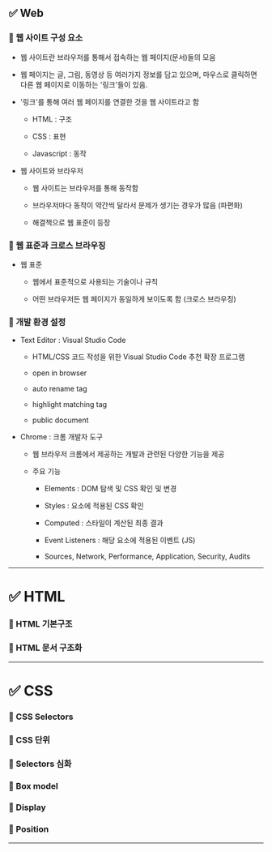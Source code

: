 ## :white_check_mark: Web

### :small_blue_diamond: 웹 사이트 구성 요소

* 웹 사이트란 브라우저를 통해서 접속하는 웹 페이지(문서)들의 모음

* 웹 페이지는 글, 그림, 동영상 등 여러가지 정보를 담고 있으며, 마우스로 클릭하면 다른 웹 페이지로 이동하는 '링크'들이 있음. 

* '링크'를 통해 여러 웹 페이지를 연결한 것을 웹 사이트라고 함
  
  * HTML : 구조
  - CSS : 표현
  
  - Javascript : 동작

- 웹 사이트와 브라우저
  
  - 웹 사이트는 브라우저를 통해 동작함
  
  - 브라우저마다 동작이 약간씩 달라서 문제가 생기는 경우가 많음 (파편화)
  
  - 해결책으로 웹 표준이 등장

### :small_blue_diamond: 웹 표준과 크로스 브라우징

* 웹 표준
  
  * 웹에서 표준적으로 사용되는 기술이나 규칙
  
  * 어떤 브라우저든 웹 페이지가 동일하게 보이도록 함 (크로스 브라우징)

### :small_blue_diamond: 개발 환경 설정

* Text Editor : Visual Studio Code
  
  * HTML/CSS 코드 작성을 위한 Visual Studio Code 추천 확장 프로그램
  
  * open in browser
  
  * auto rename tag
  
  * highlight matching tag
  
  * public document 

* Chrome : 크롬 개발자 도구
  
  * 웹 브라우저 크롬에서 제공하는 개발과 관련된 다양한 기능을 제공
  
  * 주요 기능
    
    * Elements : DOM 탐색 및 CSS 확인 및 변경
    
    * Styles : 요소에 적용된 CSS 확인
    
    * Computed : 스타일이 계산된 최종 결과
    
    * Event Listeners : 해당 요소에 적용된 이벤트 (JS)
    
    * Sources, Network, Performance, Application, Security, Audits 

***

# :white_check_mark: HTML

### :small_blue_diamond: HTML 기본구조

### :small_blue_diamond: HTML 문서 구조화

****

# :white_check_mark: CSS

### :small_blue_diamond: CSS Selectors

### :small_blue_diamond: CSS 단위

### :small_blue_diamond: Selectors 심화

### :small_blue_diamond: Box model

### :small_blue_diamond: Display

### :small_blue_diamond: Position

****


